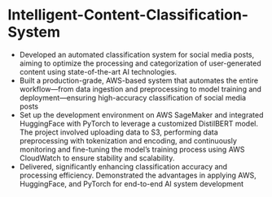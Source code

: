 # Intelligent-Content-Classification-System
- Developed an automated classification system for social media posts, aiming to optimize the processing and categorization of user-generated content using state-of-the-art AI technologies.
- Built a production-grade, AWS-based system that automates the entire workflow—from data ingestion and preprocessing to model training and deployment—ensuring high-accuracy classification of social media posts
- Set up the development environment on AWS SageMaker and integrated HuggingFace with PyTorch to leverage a customized DistilBERT model. The project involved uploading data to S3, performing data preprocessing with tokenization and encoding, and continuously monitoring and fine-tuning the model’s training process using AWS CloudWatch to ensure stability and scalability.
- Delivered, significantly enhancing classification accuracy and processing efficiency. Demonstrated the advantages in applying AWS, HuggingFace, and PyTorch for end-to-end AI system development
